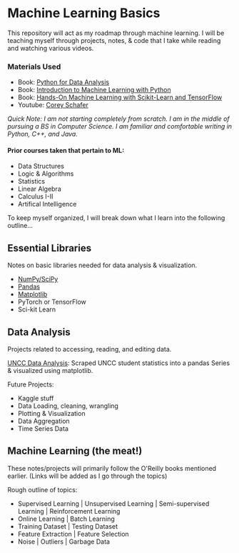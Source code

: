 # Machine Learning Basics
This repository will act as my roadmap through machine learning. I will be teaching myself through projects, notes, & code that I take while reading and watching various videos.

### Materials Used
* Book: [Python for Data Analysis](https://www.oreilly.com/library/view/python-for-data/9781491957653/)
* Book: [Introduction to Machine Learning with Python](https://www.oreilly.com/library/view/introduction-to-machine/9781449369880/)
* Book: [Hands-On Machine Learning with Scikit-Learn and TensorFlow](https://www.oreilly.com/library/view/hands-on-machine-learning/9781491962282/)
* Youtube: [Corey Schafer](https://www.youtube.com/user/schafer5)

*Quick Note: I am not starting completely from scratch. I am in the middle of pursuing a BS in Computer Science. I am familiar and comfortable writing in Python, C++, and Java.*

#### Prior courses taken that pertain to ML:
  * Data Structures
  * Logic & Algorithms
  * Statistics
  * Linear Algebra
  * Calculus I-II
  * Artifical Intelligence

To keep myself organized, I will break down what I learn into the following outline...
## Essential Libraries
Notes on basic libraries needed for data analysis & visualization.
* [NumPy/SciPy](/Libraries/NumPy.ipynb)
* [Pandas](/Libraries/Pandas.ipynb)
* [Matplotlib](/Libraries/Matplotlib.ipynb)
* PyTorch or TensorFlow
* Sci-kit Learn

## Data Analysis
Projects related to accessing, reading, and editing data.

[UNCC Data Analysis](/Projects/UNCC_data/uncc_dataset.py): Scraped UNCC student statistics into a pandas Series & visualized using matplotlib.

Future Projects:
* Kaggle stuff
* Data Loading, cleaning, wrangling
* Plotting & Visualization
* Data Aggregation
* Time Series Data

## Machine Learning (the meat!)
These notes/projects will primarily follow the O'Reilly books mentioned earlier. 
(Links will be added as I go through the topics)

Rough outline of topics:
* Supervised Learning | Unsupervised Learning | Semi-supervised Learning | Reinforcement Learning
* Online Learning | Batch Learning
* Training Dataset | Testing Dataset
* Feature Extraction | Feature Selection
* Noise | Outliers | Garbage Data
